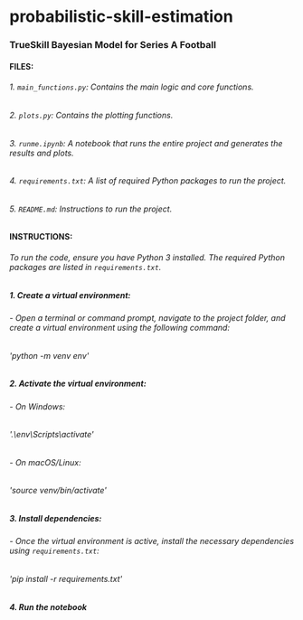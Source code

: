# probabilistic-skill-estimation

### TrueSkill Bayesian Model for Series A Football

#### FILES:

###### 1. `main_functions.py`: Contains the main logic and core functions.

###### 2. `plots.py`: Contains the plotting functions.

###### 3. `runme.ipynb`: A notebook that runs the entire project and generates the results and plots.

###### 4. `requirements.txt`: A list of required Python packages to run the project.

###### 5. `README.md`: Instructions to run the project.

#### INSTRUCTIONS:

###### To run the code, ensure you have Python 3 installed. The required Python packages are listed in `requirements.txt`.

##### 1. Create a virtual environment:

###### - Open a terminal or command prompt, navigate to the project folder, and create a virtual environment using the following command:

###### 'python -m venv env'

##### 2. Activate the virtual environment:

###### - On Windows:

###### '.\env\Scripts\activate'

###### - On macOS/Linux:

###### 'source venv/bin/activate'

##### 3. Install dependencies:

###### - Once the virtual environment is active, install the necessary dependencies using `requirements.txt`:

###### 'pip install -r requirements.txt'

##### 4. Run the notebook
